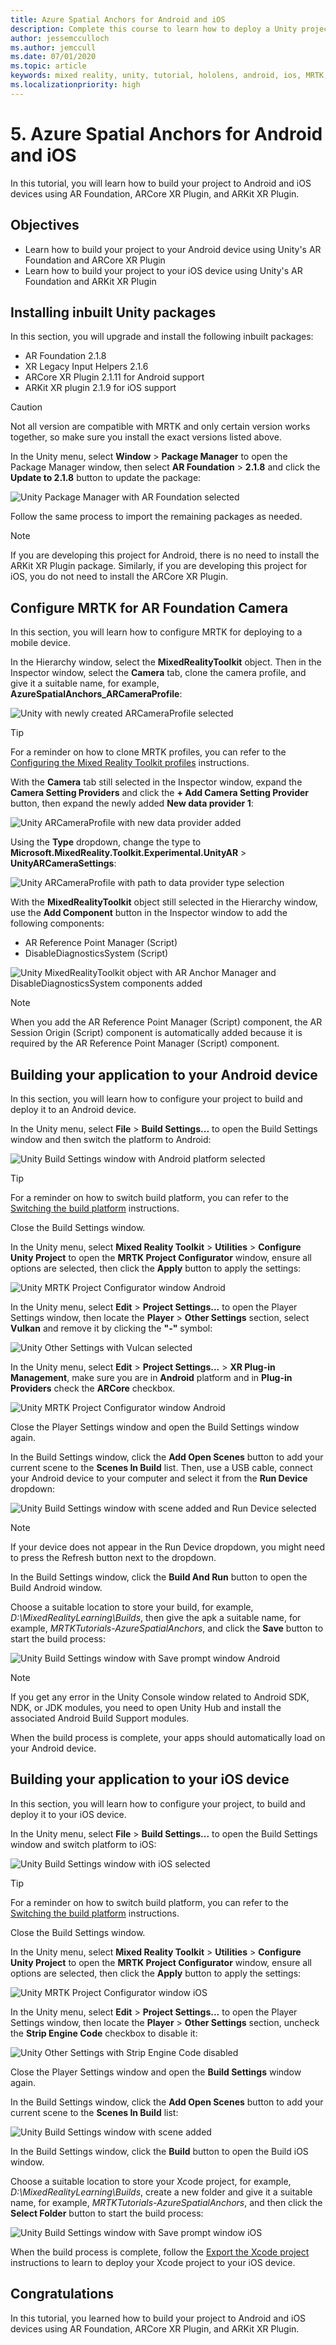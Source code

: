 ```yaml
---
title: Azure Spatial Anchors for Android and iOS
description: Complete this course to learn how to deploy a Unity project with Mixed Reality Toolkit (MRTK) and Azure Spatial Anchors to Android and iOS.
author: jessemcculloch
ms.author: jemccull
ms.date: 07/01/2020
ms.topic: article
keywords: mixed reality, unity, tutorial, hololens, android, ios, MRTK, mixed reality toolkit, UWP, Azure spatial anchors, AR Foundation, ARCore, ARKit
ms.localizationpriority: high
---
```


# 5. Azure Spatial Anchors for Android and iOS

In this tutorial, you will learn how to build your project to Android and iOS devices using AR Foundation, ARCore XR Plugin, and ARKit XR Plugin.

## Objectives

* Learn how to build your project to your Android device using Unity's AR Foundation and ARCore XR Plugin
* Learn how to build your project to your iOS device using Unity's AR Foundation and ARKit XR Plugin

## Installing inbuilt Unity packages

In this section, you will upgrade and install the following inbuilt packages:

* AR Foundation 2.1.8
* XR Legacy Input Helpers 2.1.6
* ARCore XR Plugin 2.1.11 for Android support
* ARKit XR plugin 2.1.9 for iOS support

> [!CAUTION]
> Not all version are compatible with MRTK and only certain version works together, so make sure you install the exact versions listed above.

In the Unity menu, select **Window** > **Package Manager** to open the Package Manager window, then select **AR Foundation** > **2.1.8** and click the **Update to 2.1.8** button to update the package:

![Unity Package Manager with AR Foundation selected](images/mr-learning-asa/asa-05-section1-step1-1.png)

Follow the same process to import the remaining packages as needed.

> [!NOTE]
> If you are developing this project for Android, there is no need to install the ARKit XR Plugin package. Similarly, if you are developing this project for iOS, you do not need to install the ARCore XR Plugin.

## Configure MRTK for AR Foundation Camera

In this section, you will learn how to configure MRTK for deploying to a mobile device.

In the Hierarchy window, select the **MixedRealityToolkit** object. Then in the Inspector window, select the **Camera** tab, clone the camera profile, and give it a suitable name, for example, **AzureSpatialAnchors_ARCameraProfile**:

![Unity with newly created ARCameraProfile selected](images/mr-learning-asa/asa-05-section2-step1-1.png)

> [!TIP]
> For a reminder on how to clone MRTK profiles, you can refer to the [Configuring the Mixed Reality Toolkit profiles](mr-learning-base-03.md) instructions.

With the **Camera** tab still selected in the Inspector window, expand the **Camera Setting Providers** and click the **+ Add Camera Setting Provider** button, then expand the newly added **New data provider 1**:

![Unity ARCameraProfile with new data provider added](images/mr-learning-asa/asa-05-section2-step1-2.png)

Using the **Type** dropdown, change the type to **Microsoft.MixedReality.Toolkit.Experimental.UnityAR** > **UnityARCameraSettings**:

![Unity ARCameraProfile with path to data provider type selection](images/mr-learning-asa/asa-05-section2-step1-3.png)

With the **MixedRealityToolkit** object still selected in the Hierarchy window, use the **Add Component** button in the Inspector window to add the following components:

* AR Reference Point Manager (Script)
* DisableDiagnosticsSystem (Script)

![Unity MixedRealityToolkit object with AR Anchor Manager and DisableDiagnosticsSystem components added ](images/mr-learning-asa/asa-05-section2-step1-4.png)

> [!NOTE]
> When you add the AR Reference Point Manager (Script) component, the AR Session Origin (Script) component is automatically added because it is required by the AR Reference Point Manager (Script) component.

## Building your application to your Android device

In this section, you will learn how to configure your project to build and deploy it to an Android device.

In the Unity menu, select **File** > **Build Settings...** to open the Build Settings window and then switch the platform to Android:

![Unity Build Settings window with Android platform selected](images/mr-learning-asa/asa-05-section3-step1-1.png)

> [!TIP]
> For a reminder on how to switch build platform, you can refer to the [Switching the build platform](mr-learning-base-02.md#switching-the-build-platform) instructions.

Close the Build Settings window.

In the Unity menu, select **Mixed Reality Toolkit** > **Utilities** > **Configure Unity Project** to open the **MRTK Project Configurator** window, ensure all options are selected, then click the **Apply** button to apply the settings:

![Unity MRTK Project Configurator window Android](images/mr-learning-asa/asa-05-section3-step1-2.png)

In the Unity menu, select **Edit** > **Project Settings...** to open the Player Settings window, then locate the **Player** >  **Other Settings** section, select **Vulkan** and remove it by clicking the **"-"** symbol:

![Unity Other Settings with Vulcan selected](images/mr-learning-asa/asa-05-section3-step1-3.png)

In the Unity menu, select **Edit** > **Project Settings...** > **XR Plug-in Management**, make sure you are in **Android** platform and in **Plug-in Providers** check the **ARCore** checkbox.

![Unity MRTK Project Configurator window Android](images/mr-learning-asa/asa-05-section3-step1-2-1.png)

Close the Player Settings window and open the Build Settings window again.

In the Build Settings window, click the **Add Open Scenes** button to add your current scene to the **Scenes In Build** list. Then, use a USB cable, connect your Android device to your computer and select it from the **Run Device** dropdown:

![Unity Build Settings window with scene added and Run Device selected](images/mr-learning-asa/asa-05-section3-step1-4.png)

>[!NOTE]
> If your device does not appear in the Run Device dropdown, you might need to press the Refresh button next to the dropdown.

In the Build Settings window, click the **Build And Run** button to open the Build Android window.

Choose a suitable location to store your build, for example, _D:\MixedRealityLearning\Builds_, then give the apk a suitable name, for example, _MRTKTutorials-AzureSpatialAnchors_, and click the **Save** button to start the build process:

![Unity Build Settings window with Save prompt window Android](images/mr-learning-asa/asa-05-section3-step1-5.png)

> [!NOTE]
If you get any error in the Unity Console window related to Android SDK, NDK, or JDK modules, you need to open Unity Hub and install the associated Android Build Support modules.

When the build process is complete, your apps should automatically load on your Android device.

## Building your application to your iOS device

In this section, you will learn how to configure your project, to build and deploy it to your iOS device.

In the Unity menu, select **File** > **Build Settings...** to open the Build Settings window and switch platform to iOS:

![Unity Build Settings window with iOS selected](images/mr-learning-asa/asa-05-section4-step1-1.png)

> [!TIP]
> For a reminder on how to switch build platform, you can refer to the [Switching the build platform](mr-learning-base-02.md#switching-the-build-platform) instructions.

Close the Build Settings window.

In the Unity menu, select **Mixed Reality Toolkit** > **Utilities** > **Configure Unity Project** to open the **MRTK Project Configurator** window, ensure all options are selected, then click the **Apply** button to apply the settings:

![Unity MRTK Project Configurator window iOS](images/mr-learning-asa/asa-05-section4-step1-2.png)

In the Unity menu, select **Edit** > **Project Settings...** to open the Player Settings window, then locate the **Player** >  **Other Settings** section, uncheck the **Strip Engine Code** checkbox to disable it:

![Unity Other Settings with Strip Engine Code disabled](images/mr-learning-asa/asa-05-section4-step1-3.png)

Close the Player Settings window and open the **Build Settings** window again.

In the Build Settings window, click the **Add Open Scenes** button to add your current scene to the **Scenes In Build** list:

![Unity Build Settings window with scene added](images/mr-learning-asa/asa-05-section4-step1-4.png)

In the Build Settings window, click the **Build** button to open the Build iOS window.

Choose a suitable location to store your Xcode project, for example, _D:\MixedRealityLearning\Builds_, create a new folder and give it a suitable name, for example, _MRTKTutorials-AzureSpatialAnchors_, and then click the **Select Folder** button to start the build process:

![Unity Build Settings window with Save prompt window iOS](images/mr-learning-asa/asa-05-section4-step1-5.png)

When the build process is complete, follow the [Export the Xcode project](https://docs.microsoft.com/azure/spatial-anchors/quickstarts/get-started-unity-ios#export-the-xcode-project) instructions to learn to deploy your Xcode project to your iOS device.

## Congratulations

In this tutorial, you learned how to build your project to Android and iOS devices using AR Foundation, ARCore XR Plugin, and ARKit XR Plugin.
